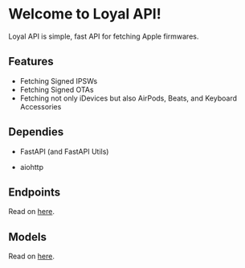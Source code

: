 # Welcome to Loyal API!

Loyal API is simple, fast API for fetching Apple firmwares.

## Features

* Fetching Signed IPSWs
* Fetching Signed OTAs
* Fetching not only iDevices but also AirPods, Beats, and Keyboard Accessories

## Dependies

* FastAPI (and FastAPI Utils)

* aiohttp

## Endpoints

Read on [here](./endpoints.md).

## Models

Read on [here](./models.md).


